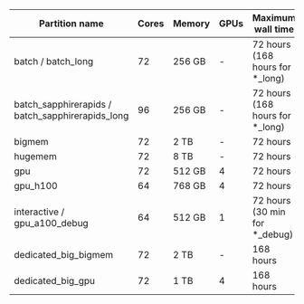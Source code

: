 | Partition name            | Cores | Memory   | GPUs | Maximum wall time | Dedicated nodes |
|------------------------|-------|----------|------|------------------|----------------|
| batch / batch_long     | 72    | 256 GB   | -    | 72 hours <br>(168 hours for *_long)         |                |
| batch_sapphirerapids / batch_sapphirerapids_long | 96 | 256 GB | - | 72 hours <br>(168 hours for *_long)        |                |
| bigmem                 | 72    | 2 TB     | -    | 72 hours         |                |
| hugemem                | 72    | 8 TB     | -    | 72 hours         |                |
| gpu                    | 72    | 512 GB   | 4    | 72 hours         |                |
| gpu_h100               | 64    | 768 GB   | 4    | 72 hours         |                |
| interactive / gpu_a100_debug | 64    | 512 GB   | 1    | 72 hours <br>(30 min for *_debug)         |                |
| dedicated_big_bigmem    | 72    | 2 TB     | -    | 168 hours         | Yes            |
| dedicated_big_gpu      | 72    | 1 TB     | 4    | 168 hours        | Yes            |
